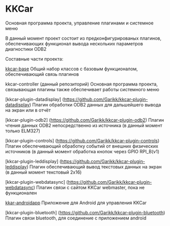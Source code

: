 # KKCar

Основная программа проекта, управление плагинами и системное меню

В данный момент проект состоит из предконфигурированых плагинов, обеспечивающих функционал вывода нескольких параметров диагностики ODB2 

Составные части проекта:

[kkcar-base](https://github.com/Garikk/kkcar-plugin-datadisplay)
  Общий набор классов с базовым функционалом, обеспечивающий связь плагинов

kkcar-controller (данный репозиторий)
  Основная программа проекта, связывающая плагины также обеспечивает работы системного меню

[kkcar-plugin-datadisplay] (https://github.com/Garikk/kkcar-plugin-datadisplay)
  Плагин обработки ODB2 данных для дальшейшего вывода на экран или в отчёт
  
[kkcar-plugin-odb2] (https://github.com/Garikk/kkcar-plugin-odb2)
  Плагин чтения данных ODB2 непосредственно из источника (в данный момент только ELM327)
  
[kkcar-plugin-controls] (https://github.com/Garikk/kkcar-plugin-controls)
  Плагин обеспечивающий обработку событий от внешних физических источников (в данный момент обработка кнопок через GPIO RPI_B(v1)

[kkcar-plugin-leddisplay] (https://github.com/Garikk/kkcar-plugin-leddisplay)
  Плагин обеспечивающий вывод текстовых данных на экран (в данный момент текстовый 2x16)

[kkcar-plugin-webdatasync] (https://github.com/Garikk/kkcar-plugin-webdatasync)
  Плагин связи с сайтом KKCar webmaster, пока не функционален

[kkar-androidapp](https://github.com/Garikk/kkcar-androidapp)
  Приложение для Android для управления KKCar

[kkcar-plugin-bluetooth] (https://github.com/Garikk/kkcar-plugin-bluetooth)
  Плагин связи bluetooth, для соединение с приложением android

